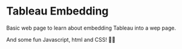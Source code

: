 # Tableau Embedding

Basic web page to learn about embedding Tableau into a wep page.

And some fun Javascript, html and CSS! 💫💫
